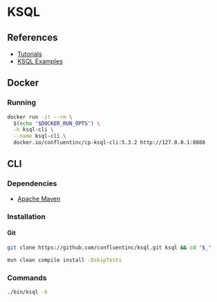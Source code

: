 # KSQL

<!--
https://www.udemy.com/course/kafka-ksql/
https://github.com/Squiggle/kafka-ksql-postgres

https://github.com/bjoernrost/mysql-ksql-etl-demo
https://speakerdeck.com/rmoff/streaming-etl-in-practice-with-postgresql-apache-kafka-and-ksql?slide=24
https://github.com/egen/ksql/blob/master/docker-compose.yml
https://github.com/JimGalasyn/JimGalasyn.github.io/blob/master/docs/installation/server-config/security.md
-->

## References

- [Tutorials](https://github.com/confluentinc/ksql/tree/master/docs-md/tutorials)
- [KSQL Examples](https://github.com/angry-tony/ksql-examples)

## Docker

### Running

```sh
docker run -it --rm \
  $(echo "$DOCKER_RUN_OPTS") \
  -h ksql-cli \
  --name ksql-cli \
  docker.io/confluentinc/cp-ksql-cli:5.3.2 http://127.0.0.1:8088
```

## CLI

### Dependencies

- [Apache Maven](/apache/apache-maven.md)

### Installation

#### Git

```sh
git clone https://github.com/confluentinc/ksql.git ksql && cd "$_"
```

```sh
mvn clean compile install -DskipTests
```

### Commands

```sh
./bin/ksql -h
```
